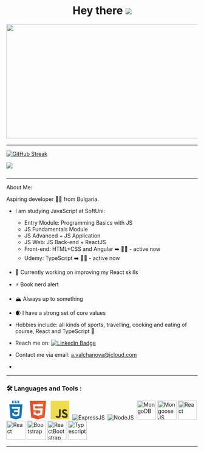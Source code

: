 <!-- <div id="header" align="center">
  <img src="https://media.giphy.com/media/hpXdHPfFI5wTABdDx9/giphy.gif" width="100"/>
  
  <div id="badges">
  <a href="https://www.linkedin.com/in/aleksandra-valchanova-83a86a254/">
    <img src="https://img.shields.io/badge/LinkedIn-blue?style=for-the-badge&logo=linkedin&logoColor=white" alt="LinkedIn Badge"/>
  </a>
</div> -->

<h1 align="center">
  Hey there
  <img src="https://media.giphy.com/media/hvRJCLFzcasrR4ia7z/giphy.gif" width="30px"/>
</h1>
<div align="center">
  <img src="https://media.giphy.com/media/L1R1tvI9svkIWwpVYr/giphy.gif" width="600" height="300"/>
</div>

</div>

---
[![GitHub Streak](https://streak-stats.demolab.com?user=avalchanova&theme=radical&hide_border=true&border_radius=20&exclude_days=Sun%2CSat)](https://git.io/streak-stats)

<img align-self="right" class="img" src="https://github-readme-stats.vercel.app/api/top-langs/?username=avalchanova&theme=radical&layout=compact" />

###

--- 

About Me:

Aspiring developer :supervillain_woman: from Bulgaria.

- I am studying JavaScript at SoftUni:
  * Entry Module: Programming Basics with JS
  * JS Fundamentals Module
  * JS Advanced + JS Application
  * JS Web: JS Back-end + ReactJS 
  * Front-end: HTML+CSS and Angular  :arrow_right: 🧗‍♀️ - active now
  * Udemy: TypeScript  :arrow_right: 🧗‍♀️ - active now

- :seedling: Currently working on improving my React skills

- :zap: Book nerd alert

- :mountain_snow: Always up to something

- :waxing_crescent_moon: I have a strong set of core values

- Hobbies include: all kinds of sports, travelling, cooking and eating of course, React and TypeScript :ribbon:

<!-- - :black_cat: Slowly being dragged to the cat side :paw_prints: -->
- Reach me on: [![Linkedin Badge](https://img.shields.io/badge/LinkedIn-blue?style=for-the-badge&logo=linkedin&logoColor=white)](https://www.linkedin.com/in/aleksandra-valchanova-83a86a254/)

- Contact me via email: a.valchanova@icloud.com
- <img src="https://komarev.com/ghpvc/?username=avalchanova&style=flat-square&color=blue" alt=""/>

---

### :hammer_and_wrench: Languages and Tools :

<div>
  <img src="https://github.com/devicons/devicon/blob/master/icons/css3/css3-plain-wordmark.svg"  title="CSS3" alt="CSS" width="50" height="50"/>&nbsp;
  <img src="https://github.com/devicons/devicon/blob/master/icons/html5/html5-original.svg" title="HTML5" alt="HTML" width="50" height="50"/>&nbsp;
  <img src="https://github.com/devicons/devicon/blob/master/icons/javascript/javascript-original.svg" title="JavaScript" alt="JavaScript" width="50" height="50"/>&nbsp;
  <img src="https://miro.medium.com/max/1400/1*XP-mZOrIqX7OsFInN2ngRQ.png" title="ExpressJS"  alt="ExpressJS" width="50" height="50"/>&nbsp;
  <img src="https://images.g2crowd.com/uploads/product/image/large_detail/large_detail_f0b606abb6d19089febc9faeeba5bc05/nodejs-development-services.png" title="NodeJS" alt="NodeJS" width="50" height="50"/>&nbsp;
  <img src="https://1000logos.net/wp-content/uploads/2020/08/MongoDB-Logo.jpg" title="MongoDB" **alt="MongoDB" width="50" height="50"/>
  <img src="https://pbs.twimg.com/profile_images/946432748276740096/0TXzZU7W_400x400.jpg" title="MongooseJS" **alt="MongooseJS" width="50" height="50"/>
  <img src="https://brandslogos.com/wp-content/uploads/thumbs/react-logo-1.png" title="React" **alt="React" width="50" height="50"/>
 <img src="https://www.newthinktank.com/wp-content/uploads/2015/10/Handlebars-Tutorial.png" title="React" **alt="React" width="50" height="50"/>
   <img src="https://upload.wikimedia.org/wikipedia/commons/thumb/b/b2/Bootstrap_logo.svg/2560px-Bootstrap_logo.svg.png" title="Bootstrap" **alt="Bootstrap" width="50" height="50"/>
   <img src="https://react-bootstrap.github.io/img/logo.svg" title="ReactBootstrap" **alt="ReactBootstrap" width="50" height="50"/>
  <img src="https://cdn-icons-png.flaticon.com/512/5968/5968381.png" title="Typescript" **alt="Typescript" width="50" height="50"/>
 
</div>

---

<!-- ### :fire: My Stats :

<img src="https://github-readme-stats.vercel.app/api/top-langs?username=zluvsand&layout=compact"/>

---

### :fire: Contributions and Streaks :

<img src="https://github-readme-streak-stats.herokuapp.com/?user=zluvsand"/> -->
